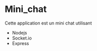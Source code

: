 # Mini_chat
Cette application est un mini chat utilisant
<ul>
  <li>Nodejs</li>
  <li>Socket.io</li>
  <li>Express</li>
</ul>
